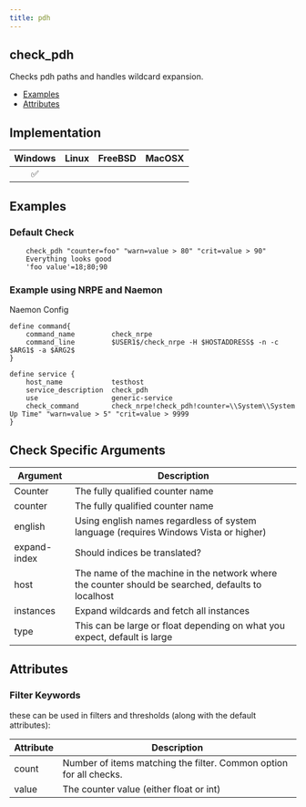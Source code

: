 ```yaml
---
title: pdh
---
```


## check_pdh

Checks pdh paths and handles wildcard expansion.

- [Examples](#examples)
- [Attributes](#attributes)

## Implementation

| Windows            | Linux | FreeBSD | MacOSX |
|:------------------:|:-----:|:-------:|:------:|
| :white_check_mark: |       |         |        |

## Examples

### Default Check

		check_pdh "counter=foo" "warn=value > 80" "crit=value > 90"
		Everything looks good
		'foo value'=18;80;90

### Example using NRPE and Naemon

Naemon Config

    define command{
        command_name         check_nrpe
        command_line         $USER1$/check_nrpe -H $HOSTADDRESS$ -n -c $ARG1$ -a $ARG2$
    }

    define service {
        host_name            testhost
        service_description  check_pdh
        use                  generic-service
        check_command        check_nrpe!check_pdh!counter=\\System\\System Up Time" "warn=value > 5" "crit=value > 9999
    }

## Check Specific Arguments

| Argument     | Description                                                                                        |
| ------------ | -------------------------------------------------------------------------------------------------- |
| Counter      | The fully qualified counter name                                                                   |
| counter      | The fully qualified counter name                                                                   |
| english      | Using english names regardless of system language (requires Windows Vista or higher)               |
| expand-index | Should indices be translated?                                                                      |
| host         | The name of the machine in the network where the counter should be searched, defaults to localhost |
| instances    | Expand wildcards and fetch all instances                                                           |
| type         | This can be large or float depending on what you expect, default is large                          |

## Attributes

### Filter Keywords

these can be used in filters and thresholds (along with the default attributes):

| Attribute | Description                                                        |
| --------- | ------------------------------------------------------------------ |
| count     | Number of items matching the filter. Common option for all checks. |
| value     | The counter value (either float or int)                            |
